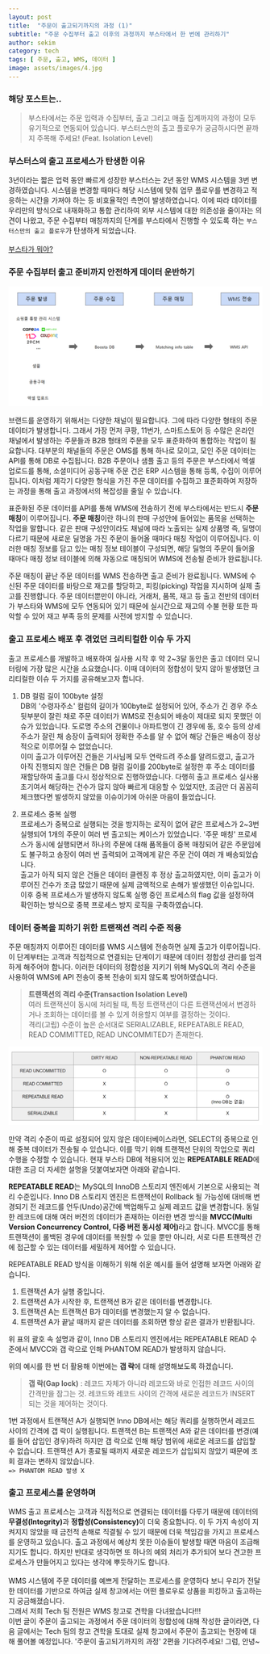 ```yaml
---
layout: post
title:  "주문이 출고되기까지의 과정 (1)"
subtitle: "주문 수집부터 출고 이후의 과정까지 부스타에서 한 번에 관리하기"
author: sekim
category: tech
tags: [ 주문, 출고, WMS, 데이터 ]
image: assets/images/4.jpg
---
```


### 해당 포스트는..
> 부스타에서는 주문 입력과 수집부터, 출고 그리고 매출 집계까지의 과정이 모두 유기적으로 연동되어 있습니다. 부스터스만의 출고 플로우가 궁금하시다면 끝까지 주목해 주세요! (Feat. Isolation Level)

### 부스터스의 출고 프로세스가 탄생한 이유
3년이라는 짧은 업력 동안 빠르게 성장한 부스터스는 2년 동안 WMS 시스템을 3번 변경하였습니다. 시스템을 변경할 때마다 해당 시스템에 맞춰 업무 플로우를 변경하고 적응하는 시간을 가져야 하는 등 비효율적인 측면이 발생하였습니다. 이에 따라 데이터를 우리만의 방식으로 내재화하고 통합 관리하여 외부 시스템에 대한 의존성을 줄이자는 의견이 나왔고, 주문 수집부터 매칭까지의 단계를 부스타에서 진행할 수 있도록 하는 `부스터스만의 출고 플로우`가 탄생하게 되었습니다.<br><br>
[부스타가 뭐야?](https://tech.boosters-labs.com/post2-boosta-ep1/)


### 주문 수집부터 출고 준비까지 안전하게 데이터 운반하기
<p style="text-align: center;">
  <img src="/assets/images/2024-07/post4-wms-develop(1).PNG" alt="출고 플로우">
</p>

브랜드를 운영하기 위해서는 다양한 채널이 필요합니다. 그에 따라 다양한 형태의 주문 데이터가 발생합니다. 그래서 가장 먼저 쿠팡, 11번가, 스마트스토어 등 수많은 온라인 채널에서 발생하는 주문들과 B2B 형태의 주문을 모두 표준화하여 통합하는 작업이 필요합니다. 대부분의 채널들의 주문은 OMS를 통해 하나로 모이고, 모인 주문 데이터는 API를 통해 DB로 수집됩니다. B2B 주문이나 샘플 출고 등의 주문은 부스타에서 엑셀 업로드를 통해, 소셜미디어 공동구매 주문 건은 ERP 시스템을 통해 등록, 수집이 이루어집니다. 이처럼 제각기 다양한 형식을 가진 주문 데이터를 수집하고 표준화하여 저장하는 과정을 통해 출고 과정에서의 복잡성을 줄일 수 있습니다.

표준화된 주문 데이터를 API를 통해 WMS에 전송하기 전에 부스타에서는 반드시 <b>주문 매칭</b>이 이루어집니다. <b>주문 매칭</b>이란 하나의 판매 구성안에 들어있는 품목을 선택하는 작업을 말합니다. 같은 판매 구성안이라도 채널에 따라 노출되는 실제 상품명 즉, 딜명이 다르기 때문에 새로운 딜명을 가진 주문이 들어올 때마다 매칭 작업이 이루어집니다. 이러한 매칭 정보를 담고 있는 매칭 정보 테이블이 구성되면, 해당 딜명의 주문이 들어올 때마다 매칭 정보 테이블에 의해 자동으로 매칭되어 WMS에 전송될 준비가 완료됩니다.

주문 매칭이 끝난 주문 데이터를 WMS 전송하면 출고 준비가 완료됩니다. WMS에 수신된 주문 데이터를 바탕으로 재고를 할당하고, 피킹(picking) 작업을 지시하며 실제 출고를 진행합니다. 주문 데이터뿐만이 아니라, 거래처, 품목, 재고 등 출고 전반의 데이터가 부스타와 WMS에 모두 연동되어 있기 때문에 실시간으로 재고의 수불 현황 또한 파악할 수 있어 재고 부족 등의 문제를 사전에 방지할 수 있습니다.


### 출고 프로세스 배포 후 겪었던 크리티컬한 이슈 두 가지
출고 프로세스를 개발하고 배포하여 실사용 시작 후 약 2~3달 동안은 출고 데이터 모니터링에 가장 많은 시간을 소요했습니다. 이때 데이터의 정합성이 맞지 않아 발생했던 크리티컬한 이슈 두 가지를 공유해보고자 합니다.

1. DB 컬럼 길이 100byte 설정<br>
DB의 '수령자주소' 컬럼의 길이가 100byte로 설정되어 있어, 주소가 긴 경우 주소 뒷부분이 잘린 채로 주문 데이터가 WMS로 전송되어 배송이 제대로 되지 못했던 이슈가 있었습니다. 도로명 주소의 건물이나 아파트명이 긴 경우에 동, 호수 등의 상세 주소가 잘린 채 송장이 출력되어 정확한 주소를 알 수 없어 해당 건들은 배송이 정상적으로 이루어질 수 없었습니다.<br> 이미 출고가 이루어진 건들은 기사님께 모두 연락드려 주소를 알려드렸고, 출고가 아직 진행되지 않은 건들은 DB 컬럼 길이를 200byte로 설정한 후 주소 데이터를 재할당하여 출고를 다시 정상적으로 진행하였습니다. 다행히 출고 프로세스 실사용 초기여서 해당하는 건수가 많지 않아 빠르게 대응할 수 있었지만, 조금만 더 꼼꼼히 체크했다면 발생하지 않았을 이슈이기에 아쉬운 마음이 들었습니다.

2. 프로세스 중복 실행<br>
프로세스가 중복으로 실행되는 것을 방지하는 로직이 없어 같은 프로세스가 2~3번 실행되어 1개의 주문이 여러 번 출고되는 케이스가 있었습니다.
'주문 매칭' 프로세스가 동시에 실행되면서 하나의 주문에 대해 품목들이 중복 매칭되어 같은 주문임에도 불구하고 송장이 여러 번 출력되어 고객에게 같은 주문 건이 여러 개 배송되었습니다.<br> 출고가 아직 되지 않은 건들은 데이터 클렌징 후 정상 출고하였지만, 이미 출고가 이루어진 건수가 조금 많았기 때문에 실제 금액적으로 손해가 발생했던 이슈입니다. 이후 중복 프로세스가 발생하지 않도록 실행 중인 프로세스의 flag 값을 설정하여 확인하는 방식으로 중복 프로세스 방지 로직을 구축하였습니다.


### 데이터 중복을 피하기 위한 트랜잭션 격리 수준 적용
주문 매칭까지 이루어진 데이터를 WMS 시스템에 전송하면 실제 출고가 이루어집니다. 이 단계부터는 고객과 직접적으로 연결되는 단계이기 때문에 데이터 정합성 관리를 엄격하게 해주어야 합니다. 이러한 데이터의 정합성을 지키기 위해 MySQL의 격리 수준을 사용하여 WMS에 API 전송이 중복 전송이 되지 않도록 방어하였습니다.

><b>트랜잭션의 격리 수준(Transaction Isolation Level)</b><br>
>여러 트랜잭션이 동시에 처리될 때, 특정 트랜잭션이 다른 트랜잭션에서 변경하거나 조회하는 데이터를 볼 수 있게 허용할지 여부를 결정하는 것이다.<br>
>격리(고립) 수준이 높은 순서대로 SERIALIZABLE, REPEATABLE READ, READ COMMITTED, READ UNCOMMITED가 존재한다.<br>

<p style="text-align: center;">
  <img src="/assets/images/2024-07/post4-wms-develop(2).PNG" alt="트랜잭션 격리수준">
</p>

만약 격리 수준이 따로 설정되어 있지 않은 데이터베이스라면, SELECT의 중복으로 인해 중복 데이터가 전송될 수 있습니다. 이를 막기 위해 트랜잭션 단위의 작업으로 쿼리 수행을 수정할 수 있습니다. 현재 부스타 DB에 적용되어 있는 <b>REPEATABLE READ</b>에 대한 조금 더 자세한 설명을 덧붙여보자면 아래와 같습니다.

<b>REPEATABLE READ</b>는 MySQL의 InnoDB 스토리지 엔진에서 기본으로 사용되는 격리 수준입니다. Inno DB 스토리지 엔진은 트랜잭션이 Rollback 될 가능성에 대비해 변경되기 전 레코드를 언두(Undo)공간에 백업해두고 실제 레코드 값을 변경합니다. 동일한 레코드에 대해 여러 버전의 데이터가 존재하는 이러한 변경 방식을 <b>MVCC(Multi Version Concurrency Control, 다중 버전 동시성 제어)</b>라고 합니다. MVCC를 통해 트랜잭션이 롤백된 경우에 데이터를 복원할 수 있을 뿐만 아니라, 서로 다른 트랜잭션 간에 접근할 수 있는 데이터를 세밀하게 제어할 수 있습니다.

REPEATABLE READ 방식을 이해하기 위해 쉬운 예시를 들어 설명해 보자면 아래와 같습니다.
1. 트랜잭션 A가 실행 중입니다.
2. 트랜잭션 A가 시작한 후, 트랜잭션 B가 같은 데이터를 변경합니다.
3. 트랜잭션 A는 트랜잭션 B가 데이터를 변경했는지 알 수 없습니다.
4. 트랜잭션 A가 끝날 때까지 같은 데이터를 조회하면 항상 같은 결과가 반환됩니다.

위 표의 괄호 속 설명과 같이, Inno DB 스토리지 엔진에서는 REPEATABLE READ 수준에서 MVCC와 갭 락으로 인해 PHANTOM READ가 발생하지 않습니다.

위의 예시를 한 번 더 활용해 이번에는 <b>갭 락</b>에 대해 설명해보도록 하겠습니다.
><b>갭 락(Gap lock)</b> : 레코드 자체가 아니라 레코드와 바로 인접한 레코드 사이의 간격만을 잠그는 것. 레코드와 레코드 사이의 간격에 새로운 레코드가 INSERT 되는 것을 제어하는 것이다.

1번 과정에서 트랜잭션 A가 실행되면 Inno DB에서는 해당 쿼리를 실행하면서 레코드 사이의 간격에 갭 락이 실행됩니다.
트랜잭션 B는 트랜잭션 A와 같은 데이터를 변경(예를 들어 삽입인 경우)하려 하지만 갭 락으로 인해 해당 범위에 새로운 레코드를 삽입할 수 없습니다.
트랜잭션 A가 종료될 때까지 새로운 레코드가 삽입되지 않았기 때문에 조회 결과는 변하지 않았습니다.<br>
`=> PHANTOM READ 발생 X`


### 출고 프로세스를 운영하며
WMS 출고 프로세스는 고객과 직접적으로 연결되는 데이터를 다루기 때문에 데이터의 <b>무결성(Integrity)</b>과 <b>정합성(Consistency)</b>이 더욱 중요합니다. 이 두 가지 속성이 지켜지지 않았을 때 금전적 손해로 직결될 수 있기 때문에 더욱 책임감을 가지고 프로세스를 운영하고 있습니다. 출고 과정에서 예상치 못한 이슈들이 발생할 때면 마음이 조급해지기도 합니다. 하지만 반대로 생각하면 또 하나의 예외 처리가 추가되어 보다 견고한 프로세스가 만들어지고 있다는 생각에 뿌듯하기도 합니다.<br><br>
WMS 시스템에 주문 데이터를 예쁘게 전달하는 프로세스를 운영하다 보니 우리가 전달한 데이터를 기반으로 하여금 실제 창고에서는 어떤 플로우로 상품을 피킹하고 출고하는지 궁금해졌습니다.<br>그래서 저희 Tech 팀 전원은 WMS 창고로 견학을 다녀왔습니다!!!<br>
이번 글이 주문이 출고되는 과정에서 주문 데이터의 정합성에 대해 작성한 글이라면, 다음 글에서는 Tech 팀의 창고 견학을 토대로 실제 창고에서 주문이 출고되는 현장에 대해 풀어볼 예정입니다. '주문이 출고되기까지의 과정' 2편을 기다려주세요! 그럼, 안녕~